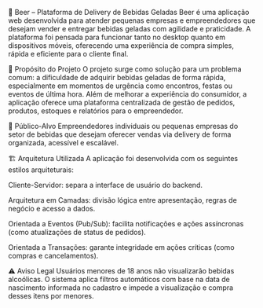 🍻 Beer – Plataforma de Delivery de Bebidas Geladas
Beer é uma aplicação web desenvolvida para atender pequenas empresas e empreendedores que desejam vender e entregar bebidas geladas com agilidade e praticidade. A plataforma foi pensada para funcionar tanto no desktop quanto em dispositivos móveis, oferecendo uma experiência de compra simples, rápida e eficiente para o cliente final.

🚀 Propósito do Projeto
O projeto surge como solução para um problema comum: a dificuldade de adquirir bebidas geladas de forma rápida, especialmente em momentos de urgência como encontros, festas ou eventos de última hora. Além de melhorar a experiência do consumidor, a aplicação oferece uma plataforma centralizada de gestão de pedidos, produtos, estoques e relatórios para o empreendedor.

🎯 Público-Alvo
Empreendedores individuais ou pequenas empresas do setor de bebidas que desejam oferecer vendas via delivery de forma organizada, acessível e escalável.

🏗️ Arquitetura Utilizada
A aplicação foi desenvolvida com os seguintes estilos arquiteturais:

Cliente-Servidor: separa a interface de usuário do backend.

Arquitetura em Camadas: divisão lógica entre apresentação, regras de negócio e acesso a dados.

Orientada a Eventos (Pub/Sub): facilita notificações e ações assíncronas (como atualizações de status de pedidos).

Orientada a Transações: garante integridade em ações críticas (como compras e cancelamentos).

⚠️ Aviso Legal
Usuários menores de 18 anos não visualizarão bebidas alcoólicas. O sistema aplica filtros automáticos com base na data de nascimento informada no cadastro e impede a visualização e compra desses itens por menores.
